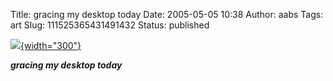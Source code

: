 Title: gracing my desktop today
Date: 2005-05-05 10:38
Author: aabs
Tags: art
Slug: 111525365431491432
Status: published

[![](http://tn3-1.deviantart.com/300W/fs5.deviantart.com/i/2005/124/4/b/DiGiTAL_iSLANDS_OF_DREAMS_by_DiGiTALMAGiC.jpg){width="300"}](http://www.deviantart.com/view/17957401/)  

***gracing my desktop today***
